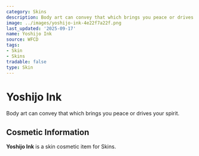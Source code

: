 ```yaml
---
category: Skins
description: Body art can convey that which brings you peace or drives your spirit.
image: ../images/yoshijo-ink-4e22f7a22f.png
last_updated: '2025-09-17'
name: Yoshijo Ink
source: WFCD
tags:
- Skin
- Skins
tradable: false
type: Skin
---
```


# Yoshijo Ink

Body art can convey that which brings you peace or drives your spirit.

## Cosmetic Information

**Yoshijo Ink** is a skin cosmetic item for Skins.

